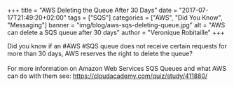 +++
title = "AWS Deleting the Queue After 30 Days"
date = "2017-07-17T21:49:20+02:00"
tags = ["SQS"]
categories = ["AWS", "Did You Know", "Messaging"]
banner = "img/blog/aws-sqs-deleting-queue.jpg"
alt = "AWS can delete a SQS queue after 30 days"
author = "Veronique Robitaille"
+++

Did you know if an #AWS #SQS queue does not receive certain requests for more than 30 days, AWS reserves the right to delete the queue?
<br /><br />
For more information on Amazon Web Services SQS Queues and what AWS can do with them see: <https://cloudacademy.com/quiz/study/411880/>

